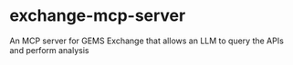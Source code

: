 # exchange-mcp-server
An MCP server for GEMS Exchange that allows an LLM to query the APIs and perform analysis
